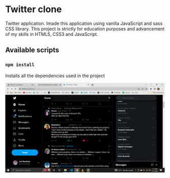# Twitter clone

Twitter application. Imade this application using vanilla JavaScript and sass CSS library. This project is strictly for education purposes and advancement of my skills in HTML5, CSS3 and JavaScript.

## Available scripts

### `npm install`

Installs all the dependencies used in the project

![Screen photo of the finished project](/twitter-chart-1.png?raw=true)
